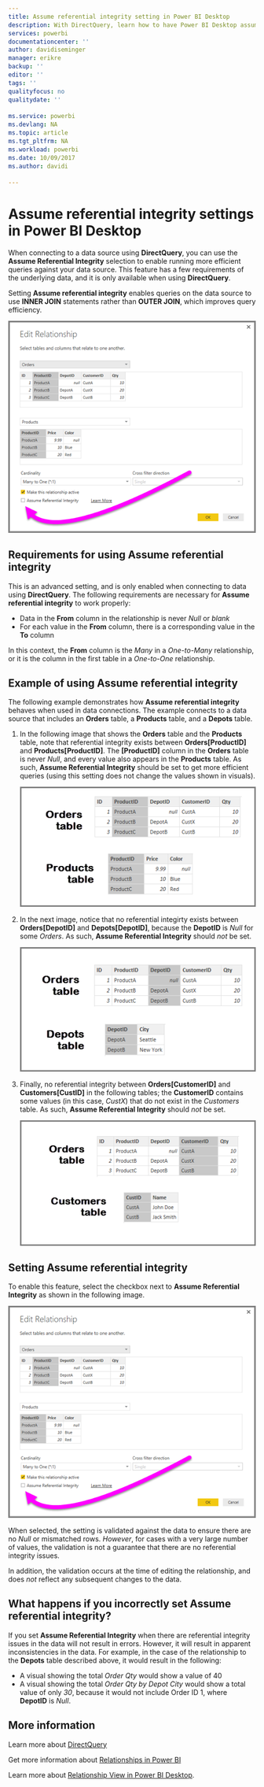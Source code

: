 ```yaml
---
title: Assume referential integrity setting in Power BI Desktop
description: With DirectQuery, learn how to have Power BI Desktop assume referential integrity
services: powerbi
documentationcenter: ''
author: davidiseminger
manager: erikre
backup: ''
editor: ''
tags: ''
qualityfocus: no
qualitydate: ''

ms.service: powerbi
ms.devlang: NA
ms.topic: article
ms.tgt_pltfrm: NA
ms.workload: powerbi
ms.date: 10/09/2017
ms.author: davidi

---
```

# Assume referential integrity settings in Power BI Desktop
When connecting to a data source using **DirectQuery**, you can use the **Assume Referential Integrity** selection to enable running more efficient queries against your data source. This feature has a few requirements of the underlying data, and it is only available when using **DirectQuery**.

Setting **Assume referential integrity** enables queries on the data source to use **INNER JOIN** statements rather than **OUTER JOIN**, which improves query efficiency.

![](media/desktop-assume-referential-integrity/assume-referential-integrity_1.png)

## Requirements for using Assume referential integrity
This is an advanced setting, and is only enabled when connecting to data using **DirectQuery**. The following requirements are necessary for **Assume referential integrity** to work properly:

* Data in the **From** column in the relationship is never *Null* or *blank*
* For each value in the **From** column, there is a corresponding value in the **To** column

In this context, the **From** column is the *Many* in a *One-to-Many* relationship, or it is the column in the first table in a *One-to-One* relationship.

## Example of using Assume referential integrity
The following example demonstrates how **Assume referential integrity** behaves when used in data connections. The example connects to a data source that includes an **Orders** table, a **Products** table, and a **Depots** table.

1. In the following image that shows the **Orders** table and the **Products** table, note that referential integrity exists between **Orders[ProductID]** and **Products[ProductID]**. The **[ProductID]** column in the **Orders** table is never *Null*, and every value also appears in the **Products** table. As such, **Assume Referential Integrity** should be set to get more efficient queries (using this setting does not change the values shown in visuals).
   
   ![](media/desktop-assume-referential-integrity/assume-referential-integrity_2.png)
2. In the next image, notice that no referential integirty exists between **Orders[DepotID]** and **Depots[DepotID]**, because the **DepotID** is *Null* for some *Orders*. As such, **Assume Referential Integrity** should *not* be set.
   
   ![](media/desktop-assume-referential-integrity/assume-referential-integrity_3.png)
3. Finally, no referential integrity between **Orders[CustomerID]** and **Customers[CustID]** in the following tables; the **CustomerID** contains some values (in this case, *CustX*) that do not exist in the *Customers* table. As such, **Assume Referential Integrity** should *not* be set.
   
   ![](media/desktop-assume-referential-integrity/assume-referential-integrity_4.png)

## Setting Assume referential integrity
To enable this feature, select the checkbox next to **Assume Referential Integrity** as shown in the following image.

![](media/desktop-assume-referential-integrity/assume-referential-integrity_1.png)

When selected, the setting is validated against the data to ensure there are no *Null* or mismatched rows. *However*, for cases with a very large number of values, the validation is not a guarantee that there are no referential integrity issues.

In addition, the validation occurs at the time of editing the relationship, and does *not* reflect any subsequent changes to the data.

## What happens if you incorrectly set Assume referential integrity?
If you set **Assume Referential Integrity** when there are referential integrity issues in the data will not result in errors. However, it will result in apparent inconsistencies in the data. For example, in the case of the relationship to the **Depots** table described above, it would result in the following:

* A visual showing the total *Order Qty* would show a value of 40
* A visual showing the total *Order Qty by Depot City* would show a total value of only *30*, because it would not include Order ID 1, where **DepotID** is *Null*.

## More information
Learn more about [DirectQuery](desktop-use-directquery.md)

Get more information about [Relationships in Power BI](desktop-create-and-manage-relationships.md)

Learn more about [Relationship View in Power BI Desktop](desktop-relationship-view.md).

